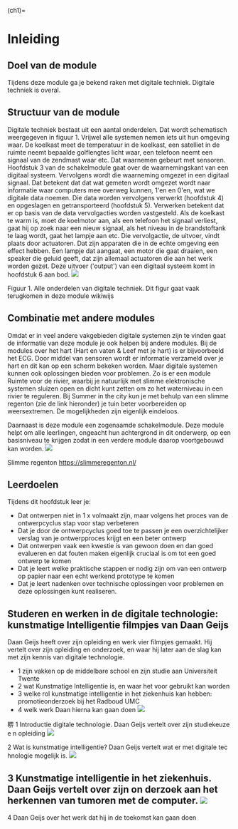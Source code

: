 (ch1)=
# Inleiding

## Doel van de module

Tijdens deze module ga je bekend raken met digitale techniek. Digitale techniek is overal.

## Structuur van de module

Digitale techniek bestaat uit een aantal onderdelen. Dat wordt schematisch weergegeven in figuur 1. Vrijwel alle systemen nemen iets uit hun omgeving waar. De koelkast meet de temperatuur in de koelkast, een satelliet in de ruimte neemt bepaalde golflengtes licht waar, een telefoon neemt een signaal van de zendmast waar etc. Dat waarnemen gebeurt met sensoren. Hoofdstuk 3 van de schakelmodule gaat over de waarnemingskant van een digitaal systeem. Vervolgens wordt die waarneming omgezet in een digitaal signaal. Dat betekent dat dat wat gemeten wordt omgezet wordt naar informatie waar computers mee overweg kunnen, 1'en en 0'en, wat we digitale data noemen. Die data worden vervolgens verwerkt (hoofdstuk 4) en opgeslagen en getransporteerd (hoofdstuk 5). Verwerken betekent dat er op basis van de data vervolgacties worden vastgesteld. Als de koelkast te warm is, moet de koelmotor aan, als een telefoon het signaal verliest, gaat hij op zoek naar een nieuw signaal, als het niveau in de brandstoftank te laag wordt, gaat het lampje aan etc. Die vervolgactie, de uitvoer, vindt plaats door actuatoren. Dat zijn apparaten die in de echte omgeving een effect hebben. Een lampje dat aangaat, een motor die gaat draaien, een speaker die geluid geeft, dat zijn allemaal actuatoren die aan het werk worden gezet. Deze uitvoer ('output') van een digitaal systeem komt in hoofdstuk 6 aan bod.
![](https://cdn.mathpix.com/cropped/2024_12_19_51786a43dd384a158ec8g-04.jpg?height=915&width=1237&top_left_y=1570&top_left_x=421)

Figuur 1. Alle onderdelen van digitale techniek. Dit figur gaat vaak terugkomen in deze module
wikiwijs

## Combinatie met andere modules

Omdat er in veel andere vakgebieden digitale systemen zijn te vinden gaat de informatie van deze module je ook helpen bij andere modules. Bij de modules over het hart (Hart en vaten \& Leef met je hart) is er bijvoorbeeld het ECG. Door middel van sensoren wordt er informatie verzameld over je hart en dit kan op een scherm bekeken worden. Maar digitale systemen kunnen ook oplossingen bieden voor problemen. Zo is er een module Ruimte voor de rivier, waarbij je natuurlijk met slimme elektronische systemen sluizen open en dicht kunt zetten om zo het waterniveau in een rivier te reguleren. Bij Summer in the city kun je met behulp van een slimme regenton (zie de link hieronder) je tuin beter voorbereiden op weersextremen. De mogelijkheden zijn eigenlijk eindeloos.

Daarnaast is deze module een zogenaamde schakelmodule. Deze module helpt om alle leerlingen, ongeacht hun achtergrond in dit onderwerp, op een basisniveau te krijgen zodat in een verdere module daarop voortgebouwd kan worden.
![](https://cdn.mathpix.com/cropped/2024_12_19_51786a43dd384a158ec8g-05.jpg?height=281&width=409&top_left_y=893&top_left_x=178)

Slimme regenton
https://slimmeregenton.nl/

## Leerdoelen

Tijdens dit hoofdstuk leer je:
- Dat ontwerpen niet in 1 x volmaakt zijn, maar volgens het proces van de ontwerpcyclus stap voor stap verbeteren
- Dat je door de ontwerpcyclus goed toe te passen je een overzichtelijker verslag van je ontwerpproces krijgt en een beter ontwerp
- Dat ontwerpen vaak een kwestie is van gewoon doen en dan goed evalueren en dat fouten maken eigenlijk cruciaal is om tot een goed ontwerp te komen
- Dat je leert welke praktische stappen er nodig zijn om van een ontwerp op papier naar een echt werkend prototype te komen
- Dat je leert nadenken over technische oplossingen voor problemen en deze oplossingen kunt realiseren.





## Studeren en werken in de digitale technologie: kunstmatige Intelligentie filmpjes van Daan Geijs

Daan Geijs heeft over zijn opleiding en werk vier filmpjes gemaakt. Hij vertelt over zijn opleiding en onderzoek, en waar hij later aan de slag kan met zijn kennis van digitale technologie.

- 1 zijn vakken op de middelbare school en zijn studie aan Universiteit Twente
- 2 wat Kunstmatige Intelligentie is, en waar het voor gebruikt kan worden
- 3 welke rol kunstmatige intelligentie in het ziekenhuis kan hebben: promotieonderzoek bij het Radboud UMC
- 4 welk werk Daan hierna kan gaan doen
![](https://cdn.mathpix.com/cropped/2024_12_19_51786a43dd384a158ec8g-06.jpg?height=278&width=284&top_left_y=1072&top_left_x=172)

睤
1 Introductie digitale technologie. Daan Geijs vertelt over zijn studiekeuze e n opleiding
![](https://cdn.mathpix.com/cropped/2024_12_19_51786a43dd384a158ec8g-06.jpg?height=275&width=407&top_left_y=1436&top_left_x=172)

2 Wat is kunstmatige intelligentie? Daan Geijs vertelt wat er met digitale tec hnologie mogelijk is.
![](https://cdn.mathpix.com/cropped/2024_12_19_51786a43dd384a158ec8g-06.jpg?height=278&width=405&top_left_y=1797&top_left_x=172)

3 Kunstmatige intelligentie in het ziekenhuis. Daan Geijs vertelt over zijn on derzoek aan het herkennen van tumoren met de computer.
![](https://cdn.mathpix.com/cropped/2024_12_19_51786a43dd384a158ec8g-06.jpg?height=277&width=284&top_left_y=2163&top_left_x=172)
-
4 Daan Geijs over het werk dat hij in de toekomst kan gaan doen

